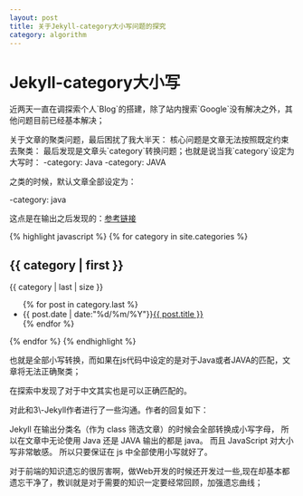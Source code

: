 ```yaml
---
layout: post
title: 关于Jekyll-category大小写问题的探究
category: algorithm
---
```


# Jekyll-category大小写

<p>近两天一直在调探索个人`Blog`的搭建，除了站内搜索`Google`没有解决之外，其他问题目前已经基本解决；</p>
关于文章的聚类问题，最后困扰了我大半天：
核心问题是文章无法按照既定约束去聚类：
最后发现是文章头`category`转换问题；也就是说当我`category`设定为大写时：
-category: Java
-category: JAVA

之类的时候，默认文章全部设定为：

-category: java

这点是在输出之后发现的：[参考链接](http://www.tuicool.com/articles/INBnMz)

{% highlight javascript %}
{% for category in site.categories %}
<h2>{{ category | first }}</h2>
</span>{{ category | last | size }}</span>
<ul class="arc-list">
    {% for post in category.last %}
        <li>{{ post.date | date:"%d/%m/%Y"}}<a href="{{ post.url }}">{{ post.title }}</a></li>
    {% endfor %}
</ul>
{% endfor %}
{% endhighlight  %}

<p>也就是全部小写转换，而如果在js代码中设定的是对于Java或者JAVA的匹配，文章将无法正确聚类；</p>
<p>在探索中发现了对于中文其实也是可以正确匹配的。</p>
对此和3\-Jekyll作者进行了一些沟通。作者的回复如下：
<p>Jekyll 在输出分类名（作为 class 筛选文章）的时候会全部转换成小写字母， 所以在文章中无论使用 Java 还是 JAVA 输出的都是 java。 而且 JavaScript 对大小写非常敏感。 所以只要保证在 js 中全部使用小写就好了。</p>
对于前端的知识遗忘的很厉害啊，做Web开发的时候还开发过一些,现在却基本都遗忘干净了，教训就是对于需要的知识一定要经常回顾，加强遗忘曲线；





